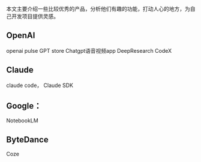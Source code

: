 
本文主要介绍一些比较优秀的产品，分析他们有趣的功能，打动人心的地方，为自己开发项目提供灵感。

## OpenAI
openai pulse
GPT store
Chatgpt语音视频app
DeepResearch
CodeX

## Claude
claude code，
Claude SDK


## Google：

NotebookLM


## ByteDance
Coze